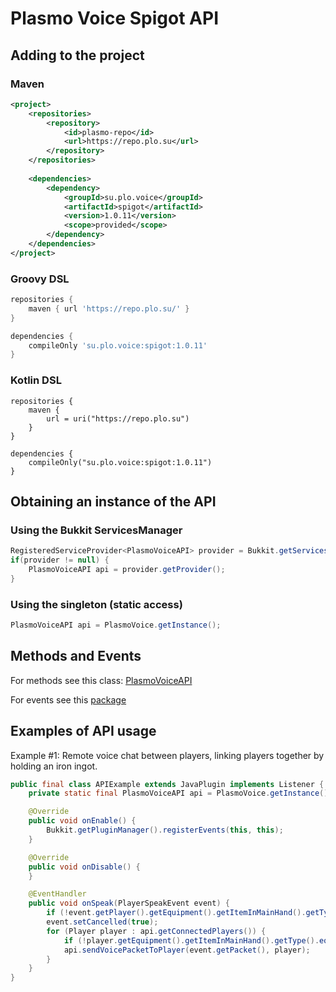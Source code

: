 # Plasmo Voice Spigot API

## Adding to the project

### Maven

```xml
<project>
    <repositories>
        <repository>
            <id>plasmo-repo</id>
            <url>https://repo.plo.su</url>
        </repository>
    </repositories>
    
    <dependencies>
        <dependency>
            <groupId>su.plo.voice</groupId>
            <artifactId>spigot</artifactId>
            <version>1.0.11</version>
            <scope>provided</scope>
        </dependency>
    </dependencies>
</project>
```

### Groovy DSL

```groovy
repositories {
    maven { url 'https://repo.plo.su/' }
}

dependencies {
    compileOnly 'su.plo.voice:spigot:1.0.11'
}
```

### Kotlin DSL

```
repositories {
    maven {
        url = uri("https://repo.plo.su")
    }
}

dependencies {
    compileOnly("su.plo.voice:spigot:1.0.11")
}
```

## Obtaining an instance of the API

### Using the Bukkit ServicesManager

```java
RegisteredServiceProvider<PlasmoVoiceAPI> provider = Bukkit.getServicesManager().getRegistration(PlasmoVoiceAPI.class);
if(provider != null) {
    PlasmoVoiceAPI api = provider.getProvider();
}
```

### Using the singleton (static access)

```java
PlasmoVoiceAPI api = PlasmoVoice.getInstance();
```

## Methods and Events

For methods see this class: [PlasmoVoiceAPI](https://github.com/plasmoapp/plasmo-voice/tree/main-spigot/src/main/java/su/plo/voice/PlasmoVoiceAPI.java)

For events see this [package](https://github.com/plasmoapp/plasmo-voice/tree/main-spigot/src/main/java/su/plo/voice/events)

## Examples of API usage

Example #1: Remote voice chat between players, linking players together by holding an iron ingot.

```java
public final class APIExample extends JavaPlugin implements Listener {
    private static final PlasmoVoiceAPI api = PlasmoVoice.getInstance();

    @Override
    public void onEnable() {
        Bukkit.getPluginManager().registerEvents(this, this);
    }

    @Override
    public void onDisable() {
    }

    @EventHandler
    public void onSpeak(PlayerSpeakEvent event) {
        if (!event.getPlayer().getEquipment().getItemInMainHand().getType().equals(Material.IRON_INGOT)) return;
        event.setCancelled(true);
        for (Player player : api.getConnectedPlayers()) {
            if (!player.getEquipment().getItemInMainHand().getType().equals(Material.IRON_INGOT)) continue;
            api.sendVoicePacketToPlayer(event.getPacket(), player);
        }
    }
}
```
